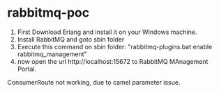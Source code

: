 # rabbitmq-poc

1. First Download Erlang and install it on your Windows machine.
2. Install RabbitMQ and goto sbin folder
3. Execute this command on sbin folder:  "rabbitmq-plugins.bat enable rabbitmq_management"
4. now open the url http://localhost:15672 to RabbitMQ MAnagement Portal.

ConsumerRoute not working, due to camel parameter issue.